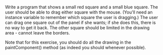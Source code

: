 Write a program that shows a small red square and a small blue square. 
The user should be able to drag either square with the mouse. (You'll need an 
instance variable to remember which square the user is dragging.) The user can 
drag one square out of the panel if she wants; if she does this, there is no 
way to get it back. The other square should be limited in the drawing area - 
cannot leave the borders.

Note that for this exercise, you should do all the drawing in the paintComponent() 
method (as indeed you should whenever possible).